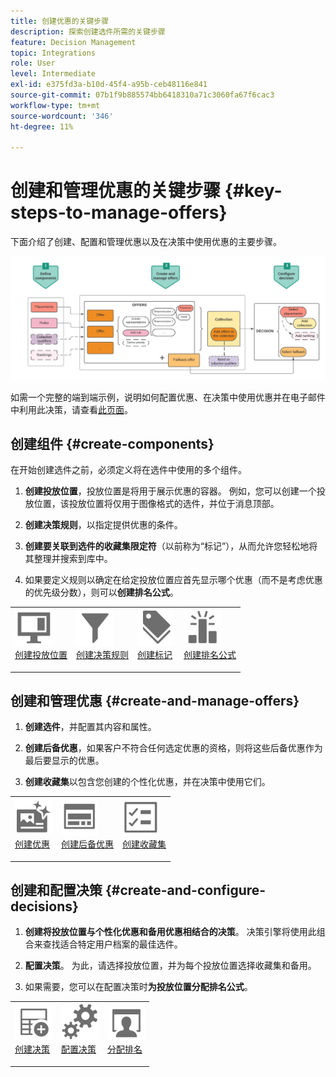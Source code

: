 ```yaml
---
title: 创建优惠的关键步骤
description: 探索创建选件所需的关键步骤
feature: Decision Management
topic: Integrations
role: User
level: Intermediate
exl-id: e375fd3a-b10d-45f4-a95b-ceb48116e841
source-git-commit: 07b1f9b885574bb6418310a71c3060fa67f6cac3
workflow-type: tm+mt
source-wordcount: '346'
ht-degree: 11%

---
```


# 创建和管理优惠的关键步骤 {#key-steps-to-manage-offers}

下面介绍了创建、配置和管理优惠以及在决策中使用优惠的主要步骤。

![](../assets/offer-create-manage-process.png)

如需一个完整的端到端示例，说明如何配置优惠、在决策中使用优惠并在电子邮件中利用此决策，请查看[此页面](../offers-e2e.md)。

## 创建组件 {#create-components}

在开始创建选件之前，必须定义将在选件中使用的多个组件。

1. **创建投放位置**，投放位置是将用于展示优惠的容器。 例如，您可以创建一个投放位置，该投放位置将仅用于图像格式的选件，并位于消息顶部。

1. **创建决策规则**，以指定提供优惠的条件。

1. **创建要关联到选件的收藏集限定符**（以前称为“标记”），从而允许您轻松地将其整理并搜索到库中。

1. 如果要定义规则以确定在给定投放位置应首先显示哪个优惠（而不是考虑优惠的优先级分数），则可以&#x200B;**创建排名公式**。

<table style="table-layout:fixed">
<tr style="border: 0;">
<td>
<img src="../../assets/do-not-localize/icon-placement.svg" width="60px">
<div>
<a href="../offer-library/creating-placements.md">创建投放位置</a>
</div>
<p>
</td>
<td>
<img src="../../assets/do-not-localize/icon-rules.svg" width="60px">
<div>
<a href="../offer-library/creating-decision-rules.md">创建决策规则</a>
</div>
<p>
<td>
<img src="../../assets/do-not-localize/icon-tags.svg" width="60px">
<div>
<a href="../offer-library/creating-tags.md">创建标记</a>
</div>
<p>
</td>
<td>
<img src="../../assets/do-not-localize/icon-ranking.svg" width="60px">
<div>
<a href="../ranking/create-ranking-formulas.md">创建排名公式</a>
</div>
<p>
</td>
</tr>
</table>

## 创建和管理优惠 {#create-and-manage-offers}

1. **创建选件**，并配置其内容和属性。

1. **创建后备优惠**，如果客户不符合任何选定优惠的资格，则将这些后备优惠作为最后要显示的优惠。

1. **创建收藏集**&#x200B;以包含您创建的个性化优惠，并在决策中使用它们。

<table style="table-layout:fixed">
<tr style="border: 0;">
<td>
<img src="../../assets/do-not-localize/icon-offer.svg" width="60px">
<div>
<a href="../offer-library/creating-personalized-offers.md">创建优惠</a>
</div>
<p>
</td>
<td>
<img src="../../assets/do-not-localize/icon-fallback.svg" width="60px">
<div>
<a href="../offer-library/creating-fallback-offers.md">创建后备优惠</a>
</div>
<p>
</td>
<td>
<img src="../../assets/do-not-localize/icon-collection.svg" width="60px">
<div>
<a href="../offer-library/creating-collections.md">创建收藏集</a>
</div>
<p>
</td>
</tr>
</table>

## 创建和配置决策 {#create-and-configure-decisions}

1. **创建将投放位置与个性化优惠和备用优惠相结合的决策**。 决策引擎将使用此组合来查找适合特定用户档案的最佳选件。

1. **配置决策**。 为此，请选择投放位置，并为每个投放位置选择收藏集和备用。

1. 如果需要，您可以在配置决策时&#x200B;**为投放位置分配排名公式**。

<table style="table-layout:fixed">
<tr style="border: 0;">
<td>
<img src="../../assets/do-not-localize/icon-decision.svg" width="60px">
<div>
<a href="../offer-activities/create-offer-activities.md">创建决策</a>
</div>
<p>
</td>
<td>
<img src="../../assets/do-not-localize/icon-configure-decision.svg" width="60px">
<div>
<a href="../offer-activities/create-offer-activities.md#add-offers">配置决策</a>
</div>
<p>
</td>
<td>
<img src="../../assets/do-not-localize/icon-assign-ranking.svg" width="60px">
<div>
<a href="../offer-activities/configure-offer-selection.md#assign-ranking-formula">分配排名</a>
</div>
<p>
</td>
</tr>
</table>
